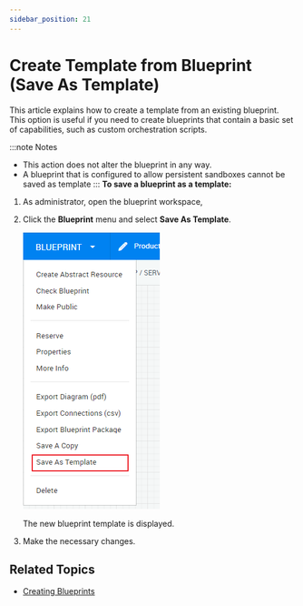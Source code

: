 ```yaml
---
sidebar_position: 21
---
```


# Create Template from Blueprint (Save As Template)

This article explains how to create a template from an existing blueprint. This option is useful if you need to create blueprints that contain a basic set of capabilities, such as custom orchestration scripts.

:::note Notes
- This action does not alter the blueprint in any way.
- A blueprint that is configured to allow persistent sandboxes cannot be saved as template
:::
**To save a blueprint as a template:**

1. As administrator, open the blueprint workspace,
2. Click the **Blueprint** menu and select **Save As Template**.
    
    ![](/Images/CloudShell-Portal/Lab-Management/Environments/BlueprintSaveAsTemplate.png)
    
    The new blueprint template is displayed.
    
3. Make the necessary changes.

## Related Topics

- [Creating Blueprints](./index.md)